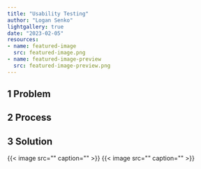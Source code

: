 ```yaml
---
title: "Usability Testing"
author: "Logan Senko"
lightgallery: true
date: "2023-02-05"
resources:
- name: featured-image
  src: featured-image.png
- name: featured-image-preview
  src: featured-image-preview.png
---
```

## 1 Problem

## 2 Process

## 3 Solution
{{< image src="" caption="" >}}
{{< image src="" caption="" >}}
